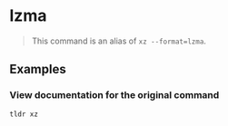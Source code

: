 # lzma

> This command is an alias of `xz --format=lzma`.

## Examples

### View documentation for the original command

```bash
tldr xz
```
